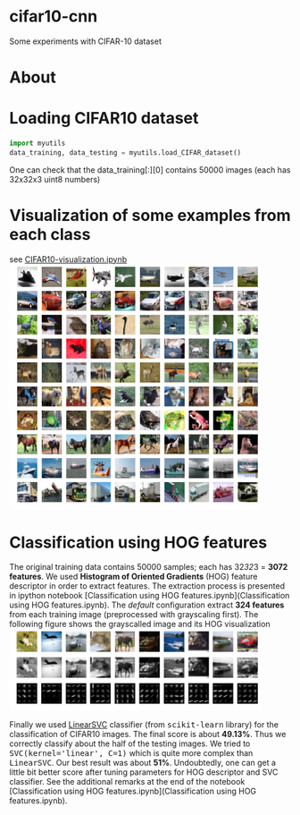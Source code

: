 # cifar10-cnn
Some experiments with CIFAR-10 dataset

# About

# Loading CIFAR10 dataset
```python
import myutils
data_training, data_testing = myutils.load_CIFAR_dataset()
```
One can check that the data_training[:][0] contains 50000 images (each has 32x32x3 uint8 numbers)


# Visualization of some examples from each class
see [CIFAR10-visualization.ipynb](CIFAR10-visualization.ipynb)
<img src="img/cifar10-examples.png" width="450" alt="10 random examples from each class in CIFAR10 dataset">

# Classification using HOG features
The original training data contains 50000 samples; each has 32*32*3 = **3072 features**.
We used **Histogram of Oriented Gradients** (HOG) feature descriptor in order to extract features.
The extraction process is presented in ipython notebook [Classification using HOG features.ipynb](Classification using HOG features.ipynb).
The *default* configuration extract **324 features** from each training image (preprocessed with grayscaling first).
The following figure shows the grayscalled image and its HOG visualization
<img src="img/cifar10-hog-features.png" width="450" alt="10 random examples from each class in CIFAR10 dataset">

Finally we used [LinearSVC](http://scikit-learn.org/stable/modules/generated/sklearn.svm.LinearSVC.html) classifier (from <tt>scikit-learn</tt> library) for the classification of CIFAR10 images.
The final score is about **49.13%**. Thus we correctly classify about the half of the testing images.
We tried to <tt>SVC(kernel='linear', C=1)</tt> which is quite more complex than <tt>LinearSVC</tt>.
Our best result was about **51%**. Undoubtedly, one can get a little bit better score after tuning parameters for HOG descriptor and SVC classifier.
See the additional remarks at the end of the notebook [Classification using HOG features.ipynb](Classification using HOG features.ipynb).


